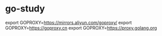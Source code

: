 # go-study
export GOPROXY=https://mirrors.aliyun.com/goproxy/
export GOPROXY=https://goproxy.cn
export GOPROXY=https://proxy.golang.org
